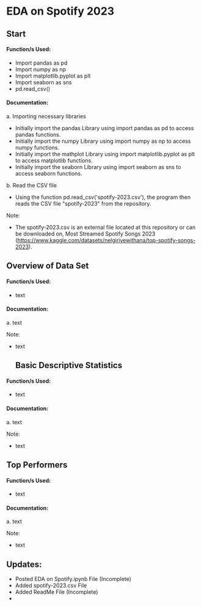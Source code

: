# EDA on Spotify 2023

## Start
#### Function/s Used:
  - Import pandas as pd
  - Import numpy as np
  - Import matplotlib.pyplot as plt
  - Import seaborn as sns
  - pd.read_csv()

#### Documentation:
a. Importing necessary libraries
  - Initially import the pandas Library using import pandas as pd to access pandas functions.
  - Initially import the numpy Library using import numpy as np to access numpy functions.
  - Initially import the mathplot Library using import matplotlib.pyplot as plt to access matplotlib functions.
  - Initially import the seaborn Library using import seaborn as sns to access seaborn functions.
    
b. Read the CSV file
  - Using the function pd.read_csv('spotify-2023.csv'), the program then reads the CSV file "spotify-2023" from the repository.
    
Note: 
  - The spotify-2023.csv is an external file located at this repository or can be downloaded on, Most Streamed Spotify Songs 2023 (https://www.kaggle.com/datasets/nelgiriyewithana/top-spotify-songs-2023).

## Overview of Data Set
#### Function/s Used:
  - text

#### Documentation:
a. text

Note:
- text

  ## Basic Descriptive Statistics
#### Function/s Used:
  - text

#### Documentation:
a. text

Note:
- text

## Top Performers
#### Function/s Used:
  - text

#### Documentation:
a. text

Note:
- text

## Updates:
- Posted EDA on Spotify.ipynb File (Incomplete)
- Added spotify-2023.csv File
- Added ReadMe File (Incomplete)
-

